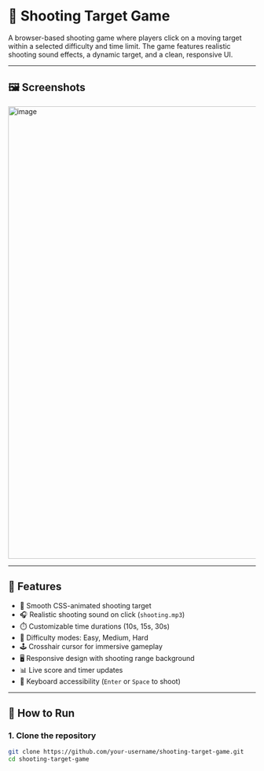 # 🎯 Shooting Target Game

A browser-based shooting game where players click on a moving target within a selected difficulty and time limit. The game features realistic shooting sound effects, a dynamic target, and a clean, responsive UI.

---

## 🖼️ Screenshots

<img width="1906" height="921" alt="image" src="https://github.com/user-attachments/assets/a9c1a798-3fd6-4e45-ac8d-5d8e847a0ae6" />


---

## 🚀 Features

- 🎯 Smooth CSS-animated shooting target
- 🎧 Realistic shooting sound on click (`shooting.mp3`)
- ⏱️ Customizable time durations (10s, 15s, 30s)
- 🔫 Difficulty modes: Easy, Medium, Hard
- 🕹️ Crosshair cursor for immersive gameplay
- 🖥️ Responsive design with shooting range background
- 📊 Live score and timer updates
- 🧠 Keyboard accessibility (`Enter` or `Space` to shoot)

---

## 🔧 How to Run

### 1. Clone the repository
```bash
git clone https://github.com/your-username/shooting-target-game.git
cd shooting-target-game
